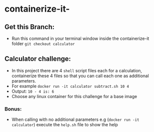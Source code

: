# containerize-it-

## Get this Branch:

* Run this command in your terminal window inside the containerize-it folder `git checkout calculator`

## Calculator challenge:

* In this project there are 4 `shell` script files each for a calculation, containerize these 4 files so that you can call each one as additional parameters.  
* For example `docker run -it calculator subtract.sh 10 4`
* Output: `10 - 4 is: 6`
* Choose any linux container for this challenge for a base image

### Bonus:
* When calling with no additional parameters e.g (`docker run -it calculator`) execute the `help.sh` file to show the help